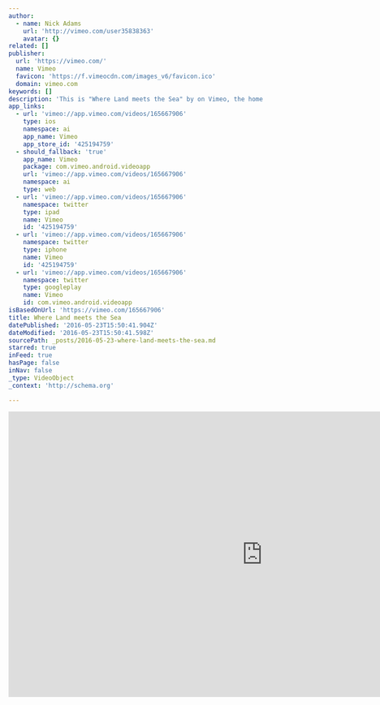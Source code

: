 ```yaml
---
author:
  - name: Nick Adams
    url: 'http://vimeo.com/user35838363'
    avatar: {}
related: []
publisher:
  url: 'https://vimeo.com/'
  name: Vimeo
  favicon: 'https://f.vimeocdn.com/images_v6/favicon.ico'
  domain: vimeo.com
keywords: []
description: 'This is "Where Land meets the Sea" by on Vimeo, the home for high quality videos and the people who love them.'
app_links:
  - url: 'vimeo://app.vimeo.com/videos/165667906'
    type: ios
    namespace: ai
    app_name: Vimeo
    app_store_id: '425194759'
  - should_fallback: 'true'
    app_name: Vimeo
    package: com.vimeo.android.videoapp
    url: 'vimeo://app.vimeo.com/videos/165667906'
    namespace: ai
    type: web
  - url: 'vimeo://app.vimeo.com/videos/165667906'
    namespace: twitter
    type: ipad
    name: Vimeo
    id: '425194759'
  - url: 'vimeo://app.vimeo.com/videos/165667906'
    namespace: twitter
    type: iphone
    name: Vimeo
    id: '425194759'
  - url: 'vimeo://app.vimeo.com/videos/165667906'
    namespace: twitter
    type: googleplay
    name: Vimeo
    id: com.vimeo.android.videoapp
isBasedOnUrl: 'https://vimeo.com/165667906'
title: Where Land meets the Sea
datePublished: '2016-05-23T15:50:41.904Z'
dateModified: '2016-05-23T15:50:41.598Z'
sourcePath: _posts/2016-05-23-where-land-meets-the-sea.md
starred: true
inFeed: true
hasPage: false
inNav: false
_type: VideoObject
_context: 'http://schema.org'

---
```

<iframe src="https://cdn.embedly.com/widgets/media.html?src=https%3A%2F%2Fplayer.vimeo.com%2Fvideo%2F165667906&amp;url=https%3A%2F%2Fvimeo.com%2F165667906&amp;image=http%3A%2F%2Fi.vimeocdn.com%2Fvideo%2F569615436_1280.jpg&amp;key=b7d04c9b404c499eba89ee7072e1c4f7&amp;type=text%2Fhtml&amp;schema=vimeo" width="1000" height="563" scrolling="no" frameborder="0" allowfullscreen="" style=""></iframe>